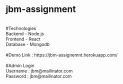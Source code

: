 # jbm-assignment
<br />
#Technologies
<br />
Backend - Node.js
<br />
Frontend - React
<br />
Database - Mongodb
<br />
<br />
#Demo Link : https://jbm-assignemnt.herokuapp.com/
<br />
<br />
#Admin Login
<br />
Username : jbm@mailinator.com
<br />
Password : jbm@mailinator.com

